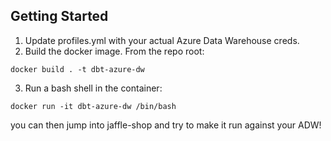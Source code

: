 ## Getting Started
1. Update profiles.yml with your actual Azure Data Warehouse creds.
2. Build the docker image. From the repo root:

```
docker build . -t dbt-azure-dw
```

3. Run a bash shell in the container:

```
docker run -it dbt-azure-dw /bin/bash
```

you can then jump into jaffle-shop and try to make it run against your ADW!  
